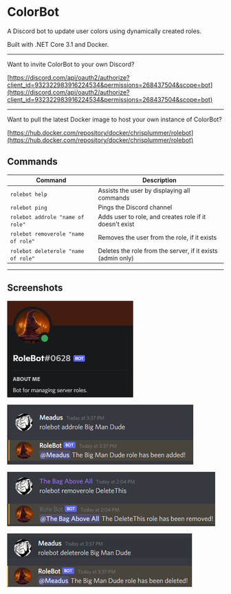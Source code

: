 # ColorBot
A Discord bot to update user colors using dynamically created roles.

Built with .NET Core 3.1 and Docker.

---

Want to invite ColorBot to your own Discord?

[https://discord.com/api/oauth2/authorize?client_id=932322983916224534&permissions=268437504&scope=bot](https://discord.com/api/oauth2/authorize?client_id=932322983916224534&permissions=268437504&scope=bot)

---

Want to pull the latest Docker image to host your own instance of ColorBot?

[https://hub.docker.com/repository/docker/chrisplummer/rolebot](https://hub.docker.com/repository/docker/chrisplummer/rolebot)

## Commands
| Command | Description |
| ------------- | ------------- |
| `rolebot help` | Assists the user by displaying all commands |
| `rolebot ping` | Pings the Discord channel |
| `rolebot addrole "name of role"` | Adds user to role, and creates role if it doesn't exist |
| `rolebot removerole "name of role"` | Removes the user from the role, if it exists |
| `rolebot deleterole "name of role"` |  Deletes the role from the server, if it exists (admin only) |

---

## Screenshots

![image](/Documentation/Images/user.png)

![image](/Documentation/Images/addrole.png)

![image](/Documentation/Images/removerole.png)

![image](/Documentation/Images/deleterole.png)
